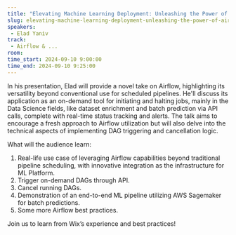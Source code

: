 ```yaml
---
title: "Elevating Machine Learning Deployment: Unleashing the Power of Airflow in Wix's ML Platform"
slug: elevating-machine-learning-deployment-unleashing-the-power-of-airflow-in-wix-s-ml-platform
speakers:
 - Elad Yaniv
track:
 - Airflow & ...
room: 
time_start: 2024-09-10 9:00:00
time_end: 2024-09-10 9:25:00
---
```


In his presentation, Elad will provide a novel take on Airflow, highlighting its versatility beyond conventional use for scheduled pipelines. He'll discuss its application as an on-demand tool for initiating and halting jobs, mainly in the Data Science fields, like dataset enrichment and batch prediction via API calls, complete with real-time status tracking and alerts. The talk aims to encourage a fresh approach to Airflow utilization but will also delve into the technical aspects of implementing DAG triggering and cancellation logic.

What will the audience learn:
1. Real-life use case of leveraging Airflow capabilities beyond traditional pipeline scheduling, with innovative integration as the infrastructure for ML Platform.
2. Trigger on-demand DAGs through API.
3. Cancel running DAGs.
4. Demonstration of an end-to-end ML pipeline utilizing AWS Sagemaker for batch predictions.
5. Some more Airflow best practices.

Join us to learn from Wix’s experience and best practices!